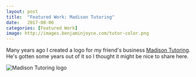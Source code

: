 ```yaml
---
layout: post
title:  "Featured Work: Madison Tutoring"
date:   2017-08-06
categories: [Featured Work]
image: http://images.benjaminjoyce.com/tutor-color.png
---
```

Many years ago I created a logo for my friend's business [Madison Tutoring](http://www.madisontutoring.com/). He's gotten some years out of it so I thought it might be nice to share here.

![Madison Tutoring logo](http://images.benjaminjoyce.com/tutor-color.png)
